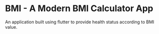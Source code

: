 # BMI - A Modern BMI Calculator App

An application built using flutter to provide health status according to BMI value.


